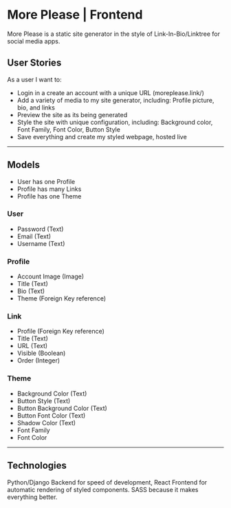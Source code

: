 # More Please | Frontend

More Please is a static site generator in the style of Link-In-Bio/Linktree for social media apps.


## User Stories
As a user I want to: 
- Login in a create an account with a unique URL (moreplease.link/<username>)
- Add a variety of media to my site generator, including: Profile picture, bio, and links 
- Preview the site as its being generated
- Style the site with unique configuration, including: Background color, Font Family, Font Color, Button Style
- Save everything and create my styled webpage, hosted live

---
## Models

- User has one Profile
- Profile has many Links
- Profile has one Theme

### User
* Password (Text)
* Email (Text)
* Username (Text)

### Profile
* Account Image (Image)
* Title (Text)
* Bio (Text)
* Theme (Foreign Key reference)

### Link
* Profile (Foreign Key reference)
* Title (Text)
* URL (Text)
* Visible (Boolean)
* Order (Integer)

### Theme
* Background Color (Text)
* Button Style (Text)
* Button Background Color (Text)
* Button Font Color (Text)
* Shadow Color (Text)
* Font Family
* Font Color

---

## Technologies
Python/Django Backend for speed of development, React Frontend for automatic rendering of styled components. SASS because it makes everything better.